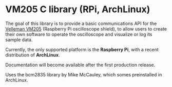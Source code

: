 # VM205 C library (RPi, ArchLinux)

The goal of this library is to provide a basic communications API for the [Velleman VM205](www.velleman.eu/products/view/?id=418968) (Raspberry Pi oscilloscope shield), to allow users to create their own software to operate the oscilloscope and visualize or log its sample data.

Currently, the only supported platform is the **Raspberry Pi**, with a recent distribution of **ArchLinux**.

Documentation will become available after the first production release.

Uses the bcm2835 library by Mike McCauley, which somes preinstalled in ArchLinux.